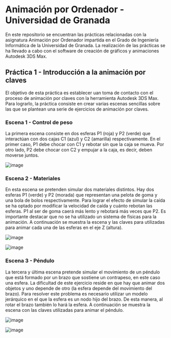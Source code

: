 # Animación por Ordenador - Universidad de Granada
En este repositorio se encuentran las prácticas relacionadas con la asignatura Animación por Ordenador impartida en el Grado de Ingeniería Informática de la Universidad de Granada. La realización de las prácticas se ha llevado a cabo con el software de creación de gráficos y animaciones Autodesk 3DS Max.

## Práctica 1 - Introducción a la animación por claves
El objetivo de esta práctica es establecer uan toma de contacto con el proceso de animación por claves con la herramienta Autodesk 3DS Max. Para lograrlo, la práctica consiste en crear varias escenas sencillas sobre las que se plantean una serie de ejercicios de animación por claves.

### Escena 1 - Control de peso
La primera escena consiste en dos esferas P1 (roja) y P2 (verde) que interactúan con dos cajas C1 (azul) y C2 (amarilla) respectivamente. En el primer caso, P1 debe chocar con C1 y rebotar sin que la caja se mueva. Por otro lado, P2 debe chocar con C2 y empujar a la caja, es decir, deben moverse juntos.

![image](https://user-images.githubusercontent.com/72798314/227632990-3c42515c-e551-4d0d-ab8d-2171a4790342.png)

### Escena 2 - Materiales
En esta escena se pretenden simular dos materiales distintos. Hay dos esferas P1 (verde) y P2 (morada) que representan una pelota de goma y una bola de bolos respectivamente. Para lograr el efecto de simular la caída se ha optado por modificar la velocidad de caída y cuánto rebotan las esferas. P1 al ser de goma caerá más lento y rebotará más veces que P2. Es importante destacar que no se ha utilizado un sistema de físicas para la animación. A continuación se muestra la escena y las claves para utilizadas para animar cada una de las esferas en el eje Z (altura).

![image](https://user-images.githubusercontent.com/72798314/227633737-6ab42842-3ad0-4b5f-8519-39f967db2e4f.png)

![image](https://user-images.githubusercontent.com/72798314/227634351-b45d1d11-24b0-4038-9342-b5417575aafa.png)

### Escena 3 - Péndulo
La tercera y última escena pretende simular el movimiento de un péndulo que está formado por un brazo que sostiene un contrapeso, en este caso una esfera. La dificultad de este ejercicio reside en que hay que animar dos objetos y uno depende de otro (la esfera depende del movimiento del brazo). Para resolver este problema es necesario utilizar un modelo jerárquico en el que la esfera es un nodo hijo del brazo. De esta manera, al rotar el brazo también lo hará la esfera. A continuación se muestra la escena con las claves utilizadas para animar el péndulo.

![image](https://user-images.githubusercontent.com/72798314/227635534-269295ee-a55e-4307-b8cd-9c73cd390f23.png)

![image](https://user-images.githubusercontent.com/72798314/227636249-109c30f5-0968-459c-bbd3-973a5a6bddad.png)
